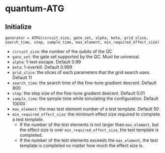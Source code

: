 # quantum-ATG

## Initialize
```python=
generator = ATPG(circuit_size, gate_set, alpha, beta, grid_slice, search_time, step, sample_time, max_element, min_required_effect_size)
```
* `circuit_size`: the number of the qubits of the QC
* `gate_set`: the gate set supported by the QC. Must be universal.
* `alpha`: 1-test escape. Default 0.99
* `beta`: 1-overkill. Default 0.999
* `grid_slice`: the slices of each parameters that the grid search uses. Default 11
* `search_time`: the search time of the fine-tune gradient descent. Default 800
* `step`: the step size of the fine-tune gradient descent. Default 0.01
* `sample_time`: the sample time while simulating the configuration. Default 10000
* `max_element`: the max test element number of a test template. Default 50
* `min_required_effect_size`: the minimum effect size required to complete a test template.
	* If the number of the test elements is not larger than `max_element`, but the effect size is over `min_required_effect_size`, the test template is completed.
	* If the number of the test elements exceeds the `max_element`, the test template is completed no matter how much the effect size is.